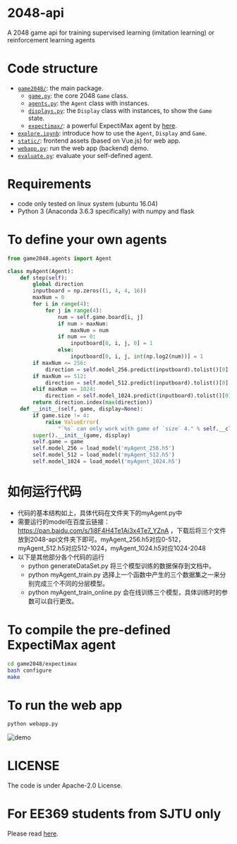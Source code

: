 # 2048-api
A 2048 game api for training supervised learning (imitation learning) or reinforcement learning agents

# Code structure
* [`game2048/`](game2048/): the main package.
    * [`game.py`](game2048/game.py): the core 2048 `Game` class.
    * [`agents.py`](game2048/agents.py): the `Agent` class with instances.
    * [`displays.py`](game2048/displays.py): the `Display` class with instances, to show the `Game` state.
    * [`expectimax/`](game2048/expectimax): a powerful ExpectiMax agent by [here](https://github.com/nneonneo/2048-ai).
* [`explore.ipynb`](explore.ipynb): introduce how to use the `Agent`, `Display` and `Game`.
* [`static/`](static/): frontend assets (based on Vue.js) for web app.
* [`webapp.py`](webapp.py): run the web app (backend) demo.
* [`evaluate.py`](evaluate.py): evaluate your self-defined agent.

# Requirements
* code only tested on linux system (ubuntu 16.04)
* Python 3 (Anaconda 3.6.3 specifically) with numpy and flask

# To define your own agents
```python
from game2048.agents import Agent

class myAgent(Agent):
    def step(self):
        global direction
        inputboard = np.zeros((1, 4, 4, 16))
        maxNum = 0
        for i in range(4):
            for j in range(4):
                num = self.game.board[i, j]
                if num > maxNum:
                    maxNum = num
                if num == 0:
                    inputboard[0, i, j, 0] = 1
                else:
                    inputboard[0, i, j, int(np.log2(num))] = 1
        if maxNum <= 256:
            direction = self.model_256.predict(inputboard).tolist()[0]
        if maxNum == 512:
            direction = self.model_512.predict(inputboard).tolist()[0]
        elif maxNum == 1024:
            direction = self.model_1024.predict(inputboard).tolist()[0]
        return direction.index(max(direction))
    def __init__(self, game, display=None):
        if game.size != 4:
            raise ValueError(
                "`%s` can only work with game of `size` 4." % self.__class__.__name__)
        super().__init__(game, display)
        self.game = game
        self.model_256 = load_model('myAgent_256.h5')
        self.model_512 = load_model('myAgent_512.h5')
        self.model_1024 = load_model('myAgent_1024.h5')

```

# 如何运行代码
* 代码的基本结构如上，具体代码在文件夹下的myAgent.py中
* 需要运行的model在百度云链接： https://pan.baidu.com/s/1i8F4H4Te1Ai3x4Te7_YZnA     ，下载后将三个文件放到2048-api文件夹下即可。myAgent_256.h5对应0-512，myAgent_512.h5对应512-1024，myAgent_1024.h5对应1024-2048
* 以下是其他部分各个代码的运行
	* python generateDataSet.py  将三个模型训练的数据保存到文档中。
	* python myAgent_train.py  选择上一个函数中产生的三个数据集之一来分别完成三个不同的分层模型。
	* python myAgent_train_online.py  会在线训练三个模型，具体训练时的参数可以自行更改。

# To compile the pre-defined ExpectiMax agent

```bash
cd game2048/expectimax
bash configure
make
```

# To run the web app
```bash
python webapp.py
```
![demo](preview2048.gif)

# LICENSE
The code is under Apache-2.0 License.

# For EE369 students from SJTU only
Please read [here](EE369.md).
